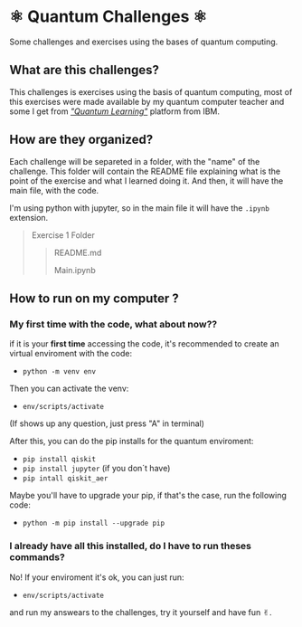 # ⚛️ Quantum Challenges ⚛️
Some challenges and exercises using the bases of quantum computing.

## What are this challenges?

This challenges is exercises using the basis of quantum computing, most of this exercises were made available by my quantum computer teacher and some I get from [*"Quantum Learning"*](https://learning.quantum.ibm.com/) platform from IBM.

## How are they organized? 

Each challenge will be separeted in a folder, with the "name" of the challenge. This folder will contain the README file explaining what is the point of the exercise and what I learned doing it. And then, it will have the main file, with the code. 

I'm using python with jupyter, so in the main file it will have the `.ipynb` extension.

> Exercise 1 Folder
>
>> README.md
>>
>> Main.ipynb
>>
>

## How to run on my computer ?

### My first time with the code, what about now??
if it is your **first time** accessing the code, it's recommended to create an virtual enviroment with the code: 

 * `python -m venv env`

Then you can activate the venv:
* `env/scripts/activate`

(If shows up any question, just press "A" in terminal)

After this, you can do the pip installs for the quantum enviroment:
* `pip install qiskit` 
* `pip install jupyter` (if you don´t have)
* `pip intall qiskit_aer`

Maybe you'll have to upgrade your pip, if that's the case, run the following code:
* `python -m pip install --upgrade pip`

### I already have all this installed, do I have to run theses commands?

No! If your enviroment it's ok, you can just run:
* `env/scripts/activate`

and run my answears to the challenges, try it yourself and have fun ✌︎︎. 




